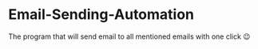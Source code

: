 # Email-Sending-Automation
The program that will send email to all mentioned emails with one click 😉
